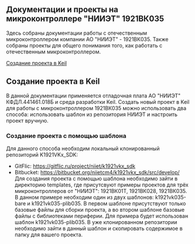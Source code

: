 ## Документации и проекты на микроконтроллере "НИИЭТ" 1921ВК035
Здесь собраны документации работы с отечественным микроконтроллером компании АО "НИИЭТ" - 1921ВК035. Также собраны проекты для общего понимания того, как работать с отечественным микроконтроллером.

[Создание проекта в Keil](#Создание-проекта-в-Keil)
## Создание проекта в Keil 
В данной документации применяется отладочная плата АО "НИИЭТ" КФДЛ.441461.018Б и среда разработки Keil. 
Создать новый проект в Keil для работы с микроконтроллером 1921ВК035 можно использовать два способа: использовать шаблон из репозитория НИИЭТ и настроить проект вручную.
### Создание проекта с помощью шаблона
Для данного способа необходим локальный клонированный репозиторий K1921VKx_SDK:
  - GitFlic: https://gitflic.ru/project/niiet/k1921vkx_sdk
  - Bitbucket: https://bitbucket.org/niietcm4/k1921vkx_sdk/src/develop/
Для создания проекта с помощью шаблона необходимо зайти в директорию templates, где присутсвуют примеры проектов для трёх микроконтроллеров от "НИИЭТ": 1921ВК01Т, 1921ВК028, 1921ВК035. В данном примере необходим один из двух шаблонов: k1921vk035-bare и k1921vk035-plib035. В первом шаблоне присутствуют только базовые файлы для сборки проекта, а во втором шаблоне базовые файлы с библиотеками периферии.
Для примера будет использован шаблон k1921vk035-plib035. В уже клонированном репозитории необходимо зайти в данный шаблон и скопировать содержимое в папку для вашего проекта. 
